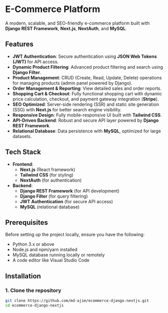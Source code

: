 # E-Commerce Platform

A modern, scalable, and SEO-friendly e-commerce platform built with **Django REST Framework**, **Next.js**, **NextAuth**, and **MySQL**.

## Features
- **JWT Authentication**: Secure authentication using **JSON Web Tokens (JWT)** for API access.
- **Dynamic Product Filtering**: Advanced product filtering and search using **Django Filter**.
- **Product Management**: CRUD (Create, Read, Update, Delete) operations for managing products (admin panel powered by Django).
- **Order Management & Reporting**:  View detailed sales and order reports.
- **Shopping Cart & Checkout**: Fully functional shopping cart with dynamic price calculation, checkout, and payment gateway integration (**Stripe**).
- **SEO Optimized**: Server-side rendering (SSR) and static site generation (SSG) with **Next.js** for better search engine visibility.
- **Responsive Design**: Fully mobile-responsive UI built with **Tailwind CSS**.
- **API-Driven Backend**: Robust and secure API layer powered by **Django REST Framework**.
- **Relational Database**: Data persistence with **MySQL**, optimized for large datasets.

## Tech Stack 
- **Frontend**:
  - **Next.js** (React framework)
  - **Tailwind CSS** (for styling)
  - **NextAuth** (for authentication)
- **Backend**:
  - **Django REST Framework** (for API development)
  - **Django Filter** (for query filtering)
  - **JWT Authentication** (for secure API access)
  - **MySQL** (relational database)
  
## Prerequisites
Before setting up the project locally, ensure you have the following:
- Python 3.x or above
- Node.js and npm/yarn installed
- MySQL database running locally or remotely
- A code editor like Visual Studio Code

## Installation

### 1. Clone the repository
```bash
git clone https://github.com/md-ajim/ecommerce-django-nextjs.git
cd ecommerce-django-nextjs
